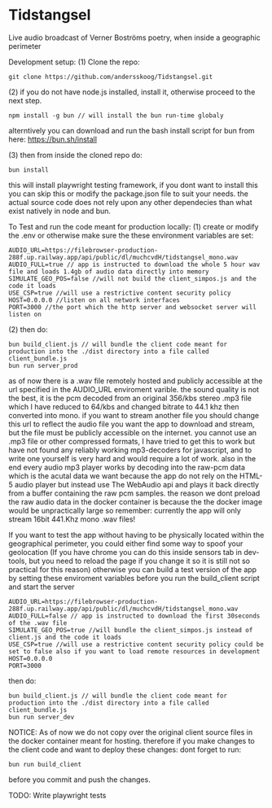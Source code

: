 # Tidstangsel
Live audio broadcast of Verner Boströms poetry, when inside a geographic perimeter

Development setup:
(1) Clone the repo:

	git clone https://github.com/andersskoog/Tidstangsel.git

(2) if you do not have node.js installed, install it, otherwise proceed to the next step.  

	npm install -g bun // will install the bun run-time globaly

alterntively you can download and run the bash install script for bun from here: https://bun.sh/install

(3) then from inside the cloned repo do:

	bun install

this will install playwright testing framework, if you dont want to install this you can skip this or modify the package.json file to suit your needs.
the actual source code does not rely upon any other dependecies than what exist natively in node and bun.

To Test and run the code meant for production locally:
(1) create or modify the .env or otherwise make sure the these environment variables are set: 

	AUDIO_URL=https://filebrowser-production-288f.up.railway.app/api/public/dl/muchcvdH/tidstangsel_mono.wav 
	AUDIO_FULL=true // app is instructed to download the whole 5 hour wav file and loads 1.4gb of audio data directly into memory
	SIMULATE_GEO_POS=false //will not build the client_simpos.js and the code it loads
	USE_CSP=true //will use a restrictive content security policy
	HOST=0.0.0.0 //listen on all network interfaces
	PORT=3000 //the port which the http server and websocket server will listen on

(2)
then do:

	bun build_client.js // will bundle the client code meant for production into the ./dist directory into a file called client_bundle.js 
	bun run server_prod

as of now there is a .wav file remotely hosted and publicly accessible at the url specified in the AUDIO_URL enviroment varible.
the sound quality is not the best, it is the pcm decoded from an original 356/kbs stereo .mp3 file which I have reduced to 64/kbs and changed bitrate to 
44.1 khz then converted into mono. if you want to stream another file you should change this url to reflect the audio file you want the app 
to download and stream, but the file must be publicly accessible on the internet. you cannot use an .mp3 file or other compressed formats, 
I have tried to get this to work but have not found any reliably working mp3-decoders for javascript, and to write one yourself is very hard and would require a lot of work. also in the end every audio mp3 player works by decoding into the raw-pcm data which is the acutal data we want because the app do not rely on the HTML-5 audio player but instead use The WebAudio api and plays it back directly from a buffer containing the raw pcm samples.
the reason we dont preload the raw audio data in the docker container is because the the docker image would be unpractically large
so remember: currently the app will only stream 16bit 441.Khz mono .wav files!

If you want to test the app without having to be physically located within the geographical perimeter, you could either find some way to spoof your geolocation
(If you have chrome you can do this inside sensors tab in dev-tools, but you need to reload the page if you change it so it is still not 
so practical for this reason) otherwise you can build a test version of the app by setting these enviroment variables before 
you run the build_client script and start the server

	AUDIO_URL=https://filebrowser-production-288f.up.railway.app/api/public/dl/muchcvdH/tidstangsel_mono.wav 
	AUDIO_FULL=false // app is instructed to download the first 30seconds of the .wav file
	SIMULATE_GEO_POS=true //will bundle the client_simpos.js instead of client.js and the code it loads
	USE_CSP=true //will use a restrictive content security policy could be set to false also if you want to load remote resources in development
	HOST=0.0.0.0 
	PORT=3000

then do:

	bun build_client.js // will bundle the client code meant for production into the ./dist directory into a file called client_bundle.js 
	bun run server_dev

NOTICE:
As of now we do not copy over the original client source files in the docker container meant for hosting. 
therefore if you make changes to the client code and want to deploy these changes: 
dont forget to run: 	

	bun run build_client 

before you commit and push the changes.

TODO:
Write playwright tests



